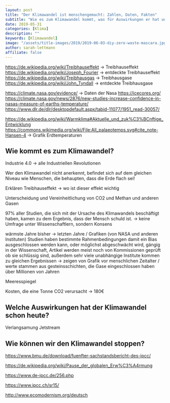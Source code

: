 ```yaml
---
layout: post
title: "Der Klimawandel ist menschengemacht: Zahlen, Daten, Fakten"
subtitle: "Wie es zum Klimawandel kommt, was für Auswirkungen er hat und wie wir ihn stoppen können"
date: 2019-05-31
categories: [Klima]
description: ""
keywords: [Klimawandel]
image: "/assets/title-images/2019/2019-06-03-diy-zero-waste-mascara.jpg"
author: sarah-lettmann
affiliate: false
---
```


https://de.wikipedia.org/wiki/Treibhauseffekt -> Treibhauseffekt
https://de.wikipedia.org/wiki/Joseph_Fourier -> entdeckte Treibhauseffekt
https://de.wikipedia.org/wiki/Treibhausgas -> Treibhausgase
https://de.wikipedia.org/wiki/John_Tyndall -> entdeckte Treibhausgase

https://climate.nasa.gov/evidence/ -> Daten der Nasa
https://icecores.org/
https://climate.nasa.gov/news/2876/new-studies-increase-confidence-in-nasas-measure-of-earths-temperature/
https://www.dlr.de/dlr/desktopdefault.aspx/tabid-11077/1951_read-30057/

https://de.wikipedia.org/wiki/Warmklima#Aktuelle_und_zuk%C3%BCnftige_Entwicklung
https://commons.wikimedia.org/wiki/File:All_palaeotemps.svg#cite_note-Hansen-4 -> Grafik Erdtemperaturen

## Wie kommt es zum Klimawandel?

Industrie 4.0 -> alle Industriellen Revolutionen

Wer den Klimawandel nicht anerkennt, befindet sich auf dem gleichen Niveau wie Menschen, die behaupten, dass die Erde flach sei!

Erklären Treibhauseffekt -> wo ist dieser effekt wichtig

Unterscheidung und Vereinheitlichung von CO2 und Methan und anderen Gasen

97% aller Studien, die sich mit der Ursache des Klimawandels beschäftigt haben, kamen zu dem Ergebnis, dass der Mensch schuld ist. -> keine Umfrage unter Wissenschaftlern, sondern Konsens

wärmste Jahre bisher -> letzten Jahre / Grafiken (von NASA und anderen Instituten)
Studien haben bestimmte Rahmenbedingungen damit ein Bias ausgeschlossen werden kann, oder möglichst abgeschwächt wird, gängig in der Wissenschaft, Artikel werden meist noch von Kommissionen geprüft ob sie schlüssig sind, außerdem sehr viele unabhängige Institute kommen zu gleichen Ergebnissen
-> zeigen von Grafik vor menschlichen Zeitalter / werte stammen aus gesteinsschichten, die Gase eingeschlossen haben über Millionen von Jahren

Meeresspiegel

Kosten, die eine Tonne CO2 verursacht -> 180€

## Welche Auswirkungen hat der Klimawandel schon heute?

Verlangsamung Jetstream

## Wie können wir den Klimawandel stoppen?



https://www.bmu.de/download/fuenfter-sachstandsbericht-des-ipcc/

https://de.wikipedia.org/wiki/Pause_der_globalen_Erw%C3%A4rmung

https://www.de-ipcc.de/256.php

https://www.ipcc.ch/sr15/

http://www.ecomodernism.org/deutsch
